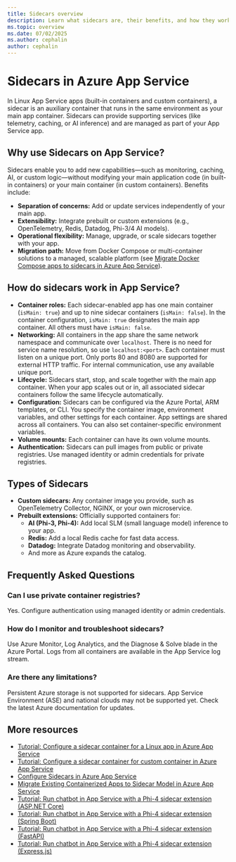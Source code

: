 ```yaml
---
title: Sidecars overview
description: Learn what sidecars are, their benefits, and how they work in Azure App Service for Linux.
ms.topic: overview
ms.date: 07/02/2025
ms.author: cephalin
author: cephalin
---
```


# Sidecars in Azure App Service

In Linux App Service apps (built-in containers and custom containers), a sidecar is an auxiliary container that runs in the same environment as your main app container. Sidecars can provide supporting services (like telemetry, caching, or AI inference) and are managed as part of your App Service app.

## Why use Sidecars on App Service?

Sidecars enable you to add new capabilities—such as monitoring, caching, AI, or custom logic—without modifying your main application code (in built-in containers) or your main container (in custom containers). Benefits include:

- **Separation of concerns:** Add or update services independently of your main app.
- **Extensibility:** Integrate prebuilt or custom extensions (e.g., OpenTelemetry, Redis, Datadog, Phi-3/4 AI models).
- **Operational flexibility:** Manage, upgrade, or scale sidecars together with your app.
- **Migration path:** Move from Docker Compose or multi-container solutions to a managed, scalable platform (see [Migrate Docker Compose apps to sidecars in Azure App Service](migrate-sidecar-multi-container-apps.md)).

## How do sidecars work in App Service?

- **Container roles:** Each sidecar-enabled app has one main container (`isMain: true`) and up to nine sidecar containers (`isMain: false`). In the container configuration, `isMain: true` designates the main app container. All others must have `isMain: false`.
- **Networking:** All containers in the app share the same network namespace and communicate over `localhost`. There is no need for service name resolution, so use `localhost:<port>`. Each container must listen on a unique port. Only ports 80 and 8080 are supported for external HTTP traffic. For internal communication, use any available unique port.
- **Lifecycle:** Sidecars start, stop, and scale together with the main app container. When your app scales out or in, all associated sidecar containers follow the same lifecycle automatically.
- **Configuration:** Sidecars can be configured via the Azure Portal, ARM templates, or CLI. You specify the container image, environment variables, and other settings for each container. App settings are shared across all containers. You can also set container-specific environment variables.
- **Volume mounts:** Each container can have its own volume mounts.
- **Authentication:** Sidecars can pull images from public or private registries. Use managed identity or admin credentials for private registries.

## Types of Sidecars

- **Custom sidecars:** Any container image you provide, such as OpenTelemetry Collector, NGINX, or your own microservice.
- **Prebuilt extensions:** Officially supported containers for:
  - **AI (Phi-3, Phi-4):** Add local SLM (small language model) inference to your app.
  - **Redis:** Add a local Redis cache for fast data access.
  - **Datadog:** Integrate Datadog monitoring and observability.
  - And more as Azure expands the catalog.

## Frequently Asked Questions

### Can I use private container registries?
Yes. Configure authentication using managed identity or admin credentials.

### How do I monitor and troubleshoot sidecars?
Use Azure Monitor, Log Analytics, and the Diagnose & Solve blade in the Azure Portal. Logs from all containers are available in the App Service log stream.

### Are there any limitations?
Persistent Azure storage is not supported for sidecars. App Service Environment (ASE) and national clouds may not be supported yet. Check the latest Azure documentation for updates.

## More resources

- [Tutorial: Configure a sidecar container for a Linux app in Azure App Service](tutorial-sidecar.md)
- [Tutorial: Configure a sidecar container for custom container in Azure App Service](tutorial-custom-container-sidecar.md)
- [Configure Sidecars in Azure App Service](configure-sidecar.md)
- [Migrate Existing Containerized Apps to Sidecar Model in Azure App Service](migrate-sidecar-multi-container-apps.md)
- [Tutorial: Run chatbot in App Service with a Phi-4 sidecar extension (ASP.NET Core)](tutorial-ai-slm-dotnet.md)
- [Tutorial: Run chatbot in App Service with a Phi-4 sidecar extension (Spring Boot)](tutorial-ai-slm-spring-boot.md)
- [Tutorial: Run chatbot in App Service with a Phi-4 sidecar extension (FastAPI)](tutorial-ai-slm-fastapi.md)
- [Tutorial: Run chatbot in App Service with a Phi-4 sidecar extension (Express.js)](tutorial-ai-slm-expressjs.md)
